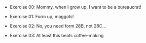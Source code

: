 - Exercise 00: Mommy, when I grow up, I want to be a bureaucrat!

- Exercise 01: Form up, maggots!

- Exercise 02: No, you need form 28B, not 28C...

- Exercise 03: At least this beats coffee-making
